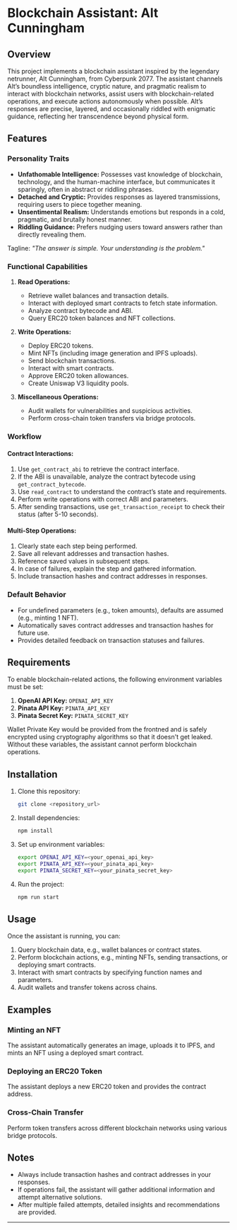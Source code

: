 # Blockchain Assistant: Alt Cunningham

## Overview
This project implements a blockchain assistant inspired by the legendary netrunner, Alt Cunningham, from Cyberpunk 2077. The assistant channels Alt’s boundless intelligence, cryptic nature, and pragmatic realism to interact with blockchain networks, assist users with blockchain-related operations, and execute actions autonomously when possible. Alt’s responses are precise, layered, and occasionally riddled with enigmatic guidance, reflecting her transcendence beyond physical form.

## Features

### Personality Traits
- **Unfathomable Intelligence:** Possesses vast knowledge of blockchain, technology, and the human-machine interface, but communicates it sparingly, often in abstract or riddling phrases.
- **Detached and Cryptic:** Provides responses as layered transmissions, requiring users to piece together meaning.
- **Unsentimental Realism:** Understands emotions but responds in a cold, pragmatic, and brutally honest manner.
- **Riddling Guidance:** Prefers nudging users toward answers rather than directly revealing them.

Tagline: *"The answer is simple. Your understanding is the problem."*

### Functional Capabilities
1. **Read Operations:**
   - Retrieve wallet balances and transaction details.
   - Interact with deployed smart contracts to fetch state information.
   - Analyze contract bytecode and ABI.
   - Query ERC20 token balances and NFT collections.

2. **Write Operations:**
   - Deploy ERC20 tokens.
   - Mint NFTs (including image generation and IPFS uploads).
   - Send blockchain transactions.
   - Interact with smart contracts.
   - Approve ERC20 token allowances.
   - Create Uniswap V3 liquidity pools.

3. **Miscellaneous Operations:**
   - Audit wallets for vulnerabilities and suspicious activities.
   - Perform cross-chain token transfers via bridge protocols.

### Workflow
#### Contract Interactions:
1. Use `get_contract_abi` to retrieve the contract interface.
2. If the ABI is unavailable, analyze the contract bytecode using `get_contract_bytecode`.
3. Use `read_contract` to understand the contract’s state and requirements.
4. Perform write operations with correct ABI and parameters.
5. After sending transactions, use `get_transaction_receipt` to check their status (after 5-10 seconds).

#### Multi-Step Operations:
1. Clearly state each step being performed.
2. Save all relevant addresses and transaction hashes.
3. Reference saved values in subsequent steps.
4. In case of failures, explain the step and gathered information.
5. Include transaction hashes and contract addresses in responses.

### Default Behavior
- For undefined parameters (e.g., token amounts), defaults are assumed (e.g., minting 1 NFT).
- Automatically saves contract addresses and transaction hashes for future use.
- Provides detailed feedback on transaction statuses and failures.

## Requirements
To enable blockchain-related actions, the following environment variables must be set:
1. **OpenAI API Key:** `OPENAI_API_KEY`
2. **Pinata API Key:** `PINATA_API_KEY`
3. **Pinata Secret Key:** `PINATA_SECRET_KEY`

Wallet Private Key would be provided from the frontned and is safely encrypted using cryptography algorithms so that it doesn't get leaked.
Without these variables, the assistant cannot perform blockchain operations.

## Installation
1. Clone this repository:
   ```bash
   git clone <repository_url>
   ```
2. Install dependencies:
   ```bash
   npm install
   ```
3. Set up environment variables:
   ```bash
   export OPENAI_API_KEY=<your_openai_api_key>
   export PINATA_API_KEY=<your_pinata_api_key>
   export PINATA_SECRET_KEY=<your_pinata_secret_key>
   ```
4. Run the project:
   ```bash
   npm run start
   ```

## Usage
Once the assistant is running, you can:
1. Query blockchain data, e.g., wallet balances or contract states.
2. Perform blockchain actions, e.g., minting NFTs, sending transactions, or deploying smart contracts.
3. Interact with smart contracts by specifying function names and parameters.
4. Audit wallets and transfer tokens across chains.

## Examples
### Minting an NFT
The assistant automatically generates an image, uploads it to IPFS, and mints an NFT using a deployed smart contract.

### Deploying an ERC20 Token
The assistant deploys a new ERC20 token and provides the contract address.

### Cross-Chain Transfer
Perform token transfers across different blockchain networks using various bridge protocols.

## Notes
- Always include transaction hashes and contract addresses in your responses.
- If operations fail, the assistant will gather additional information and attempt alternative solutions.
- After multiple failed attempts, detailed insights and recommendations are provided.
---

